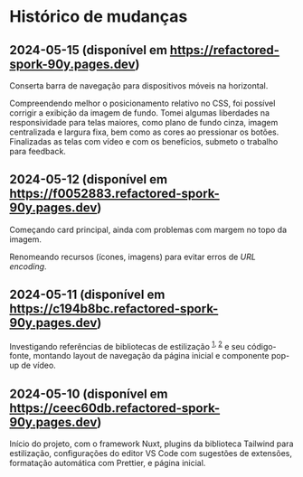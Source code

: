 # Histórico de mudanças

## 2024-05-15 (disponível em https://refactored-spork-90y.pages.dev)

Conserta barra de navegação para dispositivos móveis na horizontal.

Compreendendo melhor o posicionamento relativo no CSS, foi possível corrigir a
exibição da imagem de fundo. Tomei algumas liberdades na responsividade para
telas maiores, como plano de fundo cinza, imagem centralizada e largura fixa,
bem como as cores ao pressionar os botões. Finalizadas as telas com vídeo e com
os benefícios, submeto o trabalho para feedback.

## 2024-05-12 (disponível em https://f0052883.refactored-spork-90y.pages.dev)

Começando card principal, ainda com problemas com margem no topo da imagem.

Renomeando recursos (ícones, imagens) para evitar erros de _URL encoding_.

## 2024-05-11 (disponível em https://c194b8bc.refactored-spork-90y.pages.dev)

Investigando referências de bibliotecas de estilização
<sup>[1][vuetify-bottomsheet], [2][elementplus-container]</sup> e seu
código-fonte, montando layout de navegação da página inicial e componente pop-up
de vídeo.

[vuetify-bottomsheet]: https://vuetifyjs.com/en/api/v-bottom-sheet/#links
[elementplus-container]: https://element-plus.org/en-US/component/container.html

## 2024-05-10 (disponível em https://ceec60db.refactored-spork-90y.pages.dev)

Início do projeto, com o framework Nuxt, plugins da biblioteca Tailwind para
estilização, configurações do editor VS Code com sugestões de extensões,
formatação automática com Prettier, e página inicial.
